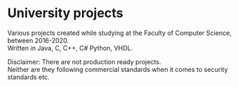 # University projects

Various projects created while studying at the Faculty of Computer Science, between 2016-2020.  
Written in Java, C, C++, C# Python, VHDL.

Disclaimer: There are not production ready projects.  
Neither are they following commercial standards when it comes to security standards etc.  
